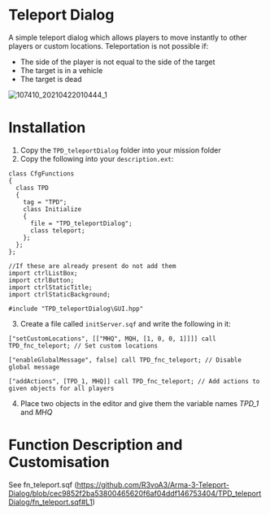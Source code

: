 # Teleport Dialog
A simple teleport dialog which allows players to move instantly to other players or custom locations. Teleportation is not possible if:
- The side of the player is not equal to the side of the target
- The target is in a vehicle
- The target is dead

![107410_20210422010444_1](https://user-images.githubusercontent.com/17484252/115631821-db576080-a306-11eb-9cff-d6430483cce3.png)


# Installation

1. Copy the `TPD_teleportDialog` folder into your mission folder
2. Copy the following into your `description.ext`:
```
class CfgFunctions
{
  class TPD
  {
    tag = "TPD";
    class Initialize
    {
      file = "TPD_teleportDialog";
      class teleport;
    };
  };
};

//If these are already present do not add them
import ctrlListBox;
import ctrlButton;
import ctrlStaticTitle;
import ctrlStaticBackground;

#include "TPD_teleportDialog\GUI.hpp"
```

3. Create a file called `initServer.sqf` and write the following in it:

```
["setCustomLocations", [["MHQ", MQH, [1, 0, 0, 1]]]] call TPD_fnc_teleport; // Set custom locations

["enableGlobalMessage", false] call TPD_fnc_teleport; // Disable global message

["addActions", [TPD_1, MHQ]] call TPD_fnc_teleport; // Add actions to given objects for all players
```

4. Place two objects in the editor and give them the variable names *TPD_1* and *MHQ*

# Function Description and Customisation

See fn_teleport.sqf (https://github.com/R3voA3/Arma-3-Teleport-Dialog/blob/cec9852f2ba53800465620f6af04ddf146753404/TPD_teleportDialog/fn_teleport.sqf#L1)
